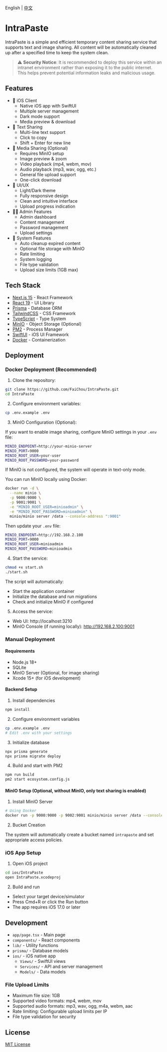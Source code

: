 English | [中文](README_zh.md)

# IntraPaste

IntraPaste is a simple and efficient temporary content sharing service that supports text and image sharing. All content will be automatically cleaned up after a specified time to keep the system clean.

> ⚠️ **Security Notice**: It is recommended to deploy this service within an intranet environment rather than exposing it to the public internet. This helps prevent potential information leaks and malicious usage.

## Features

- 📱 iOS Client
  - Native iOS app with SwiftUI
  - Multiple server management
  - Dark mode support
  - Media preview & download
- 📝 Text Sharing
  - Multi-line text support
  - Click to copy
  - Shift + Enter for new line
- 📸 Media Sharing (Optional)
  - Requires MinIO setup
  - Image preview & zoom
  - Video playback (mp4, webm, mov)
  - Audio playback (mp3, wav, ogg, etc.)
  - General file upload support
  - One-click download
- 🎨 UI/UX
  - Light/Dark theme
  - Fully responsive design
  - Clean and intuitive interface
  - Upload progress indication
- 👨‍💼 Admin Features
  - Admin dashboard
  - Content management
  - Password management
  - Upload settings
- 🧹 System Features
  - Auto cleanup expired content
  - Optional file storage with MinIO
  - Rate limiting
  - System logging
  - File type validation
  - Upload size limits (1GB max)

## Tech Stack

- [Next.js 15](https://nextjs.org/) - React Framework
- [React 19](https://react.dev/) - UI Library
- [Prisma](https://www.prisma.io/) - Database ORM
- [TailwindCSS](https://tailwindcss.com/) - CSS Framework
- [TypeScript](https://www.typescriptlang.org/) - Type System
- [MinIO](https://min.io/) - Object Storage (Optional)
- [PM2](https://pm2.keymetrics.io/) - Process Manager
- [SwiftUI](https://developer.apple.com/xcode/swiftui/) - iOS UI Framework
- [Docker](https://www.docker.com/) - Containerization

## Deployment

### Docker Deployment (Recommended)

1. Clone the repository:

```bash
git clone https://github.com/FaiChou/IntraPaste.git
cd IntraPaste
```

2. Configure environment variables:

```bash
cp .env.example .env
```

3. MinIO Configuration (Optional):

If you want to enable image sharing, configure MinIO settings in your `.env` file:

```bash
MINIO_ENDPOINT=http://your-minio-server
MINIO_PORT=9000
MINIO_ROOT_USER=your-user
MINIO_ROOT_PASSWORD=your-password
```

If MinIO is not configured, the system will operate in text-only mode.

You can run MinIO locally using Docker:

```bash
docker run -d \
  --name minio \
  -p 9000:9000 \
  -p 9001:9001 \
  -e "MINIO_ROOT_USER=minioadmin" \
  -e "MINIO_ROOT_PASSWORD=minioadmin" \
  minio/minio server /data --console-address ":9001"
```

Then update your `.env` file:

```bash
MINIO_ENDPOINT=http://192.168.2.100
MINIO_PORT=9000
MINIO_ROOT_USER=minioadmin
MINIO_ROOT_PASSWORD=minioadmin
```

4. Start the service:

```bash
chmod +x start.sh
./start.sh
```

The script will automatically:

- Start the application container
- Initialize the database and run migrations
- Check and initialize MinIO if configured

5. Access the service:

- Web UI: http://localhost:3210
- MinIO Console (if running locally): http://192.168.2.100:9001

### Manual Deployment

#### Requirements

- Node.js 18+
- SQLite
- MinIO Server (Optional, for image sharing)
- Xcode 15+ (for iOS development)

#### Backend Setup

1. Install dependencies

```bash
npm install
```

2. Configure environment variables

```bash
cp .env.example .env
# Edit .env with your settings
```

3. Initialize database

```bash
npx prisma generate
npx prisma migrate deploy
```

4. Build and start with PM2

```bash
npm run build
pm2 start ecosystem.config.js
```

#### MinIO Setup (Optional, without MinIO, only text sharing is enabled)

1. Install MinIO Server

```bash
# Using Docker
docker run -p 9000:9000 -p 9002:9001 minio/minio server /data --console-address ":9001"
```

2. Bucket Creation

The system will automatically create a bucket named `intrapaste` and set appropriate access policies.

### iOS App Setup

1. Open iOS project

```bash
cd ios/IntraPaste
open IntraPaste.xcodeproj
```

2. Build and run

- Select your target device/simulator
- Press Cmd+R or click the Run button
- The app requires iOS 17.0 or later

## Development

- `app/page.tsx` - Main page
- `components/` - React components
- `lib/` - Utility functions
- `prisma/` - Database models
- `ios/` - iOS native app
  - `Views/` - SwiftUI views
  - `Services/` - API and server management
  - `Models/` - Data models

### File Upload Limits

- Maximum file size: 1GB
- Supported video formats: mp4, webm, mov
- Supported audio formats: mp3, wav, ogg, m4a, webm, aac
- Rate limiting: Configurable upload limits per IP
- File type validation for security

## License

[MIT License](LICENSE)
